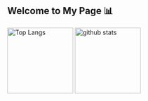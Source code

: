 ## Welcome to My Page 📊

<p align="left"> 
  <img alt="Top Langs" height="150px" src="https://github-readme-stats.vercel.app/api/top-langs/?username=kotta-27&layout=compact&show_icons=true&theme=onedark" />
  <img alt="github stats" height="150px" src="https://github-readme-stats.vercel.app/api?username=kotta-27&theme=onedark&show_icons=ture" />
</p>
